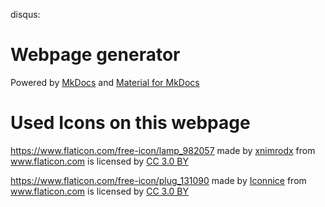disqus:

<style>
.md-sidebar--secondary,.md-sidebar--primary {
  display: none;
}
@media only screen and (min-width: 60em) {
  .md-content {
    margin-right: 0;
    margin-left: 0;
  }
}
</style>

# Webpage generator
Powered by
<a href="https://www.mkdocs.org">MkDocs</a>
and
<a href="https://squidfunk.github.io/mkdocs-material/">Material for MkDocs</a>

# Used Icons on this webpage

https://www.flaticon.com/free-icon/lamp_982057 made by <a href="https://www.flaticon.com/authors/xnimrodx" title="xnimrodx">xnimrodx</a> from <a href="https://www.flaticon.com/" title="Flaticon">www.flaticon.com</a> is licensed by <a href="http://creativecommons.org/licenses/by/3.0/" title="Creative Commons BY 3.0" target="_blank">CC 3.0 BY</a>

https://www.flaticon.com/free-icon/plug_131090 made by <a href="https://www.flaticon.com/authors/iconnice" title="Iconnice">Iconnice</a> from <a href="https://www.flaticon.com/" title="Flaticon">www.flaticon.com</a> is licensed by <a href="http://creativecommons.org/licenses/by/3.0/" title="Creative Commons BY 3.0" target="_blank">CC 3.0 BY</a>
